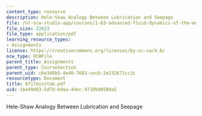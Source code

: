 ```yaml
---
content_type: resource
description: Hele-Shaw Analogy Between Lubrication and Seepage
file: /ol-ocw-studio-app/courses/1-63-advanced-fluid-dynamics-of-the-environment-fall-2002/1be49d835d7db4aa4dec4710b08589a5_6filminstab.pdf
file_size: 22623
file_type: application/pdf
learning_resource_types:
- Assignments
license: https://creativecommons.org/licenses/by-nc-sa/4.0/
ocw_type: OCWFile
parent_title: Assignments
parent_type: CourseSection
parent_uid: c6e346b5-4e40-7683-cec6-2e232671cc3c
resourcetype: Document
title: 6filminstab.pdf
uid: 1be49d83-5d7d-b4aa-4dec-4710b08589a5
---
```

Hele-Shaw Analogy Between Lubrication and Seepage